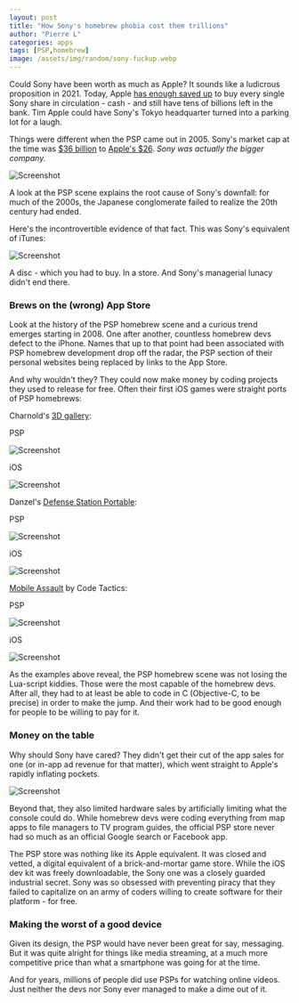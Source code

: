 ```yaml
---
layout: post
title: "How Sony's homebrew phobia cost them trillions"
author: "Pierre L"
categories: apps
tags: [PSP,homebrew]
image: /assets/img/random/sony-fuckup.webp
---
```


Could Sony have been worth as much as Apple? It sounds like a ludicrous proposition in 2021. Today, Apple [has enough saved up](https://www.investors.com/etfs-and-funds/sectors/sp500-every-american-apple-has-more-cash-than-anyone/) to buy every single Sony share in circulation - cash - and still have tens of billions left in the bank. Tim Apple could have Sony's Tokyo headquarter turned into a parking lot for a laugh.

Things were different when the PSP came out in 2005. Sony's market cap at the time was [$36 billion](https://companiesmarketcap.com/sony/marketcap/) to [Apple's $26](https://companiesmarketcap.com/apple/marketcap/). *Sony was actually the bigger company.* 

![Screenshot](https://github.com/PSP-Archive/PSP-Archive.github.io/raw/gh-pages/assets/img/random/economist-snoy.webp)

A look at the PSP scene explains the root cause of Sony's downfall: for much of the 2000s, the Japanese conglomerate failed to realize the 20th century had ended. 

Here's the incontrovertible evidence of that fact. This was Sony's equivalent of iTunes:

![Screenshot](https://github.com/PSP-Archive/PSP-Archive.github.io/raw/gh-pages/assets/img/random/psp-mediamanagerpro.webp)

A disc - which you had to buy. In a store. And Sony's managerial lunacy didn't end there.

### Brews on the (wrong) App Store ###

Look at the history of the PSP homebrew scene and a curious trend emerges starting in 2008. One after another, countless homebrew devs defect to the iPhone. Names that up to that point had been associated with PSP homebrew development drop off the radar, the PSP section of their personal websites being replaced by links to the App Store. 

And why wouldn't they? They could now make money by coding projects they used to release for free. Often their first iOS games were straight ports of PSP homebrews:

Charnold's [3D gallery](https://archive.org/details/de-2-alpha.-7z):

PSP

![Screenshot](https://github.com/PSP-Archive/PSP-Archive.github.io/raw/gh-pages/assets/img/snaps/DE2.webp)

iOS

![Screenshot](https://github.com/PSP-Archive/PSP-Archive.github.io/raw/gh-pages/assets/img/random/charnold.webp)

Danzel's [Defense Station Portable](https://archive.org/details/dsp.7z):

PSP

![Screenshot](https://github.com/PSP-Archive/PSP-Archive.github.io/raw/gh-pages/assets/img/snaps/defense-station-portable.webp)

iOS

![Screenshot](https://github.com/PSP-Archive/PSP-Archive.github.io/raw/gh-pages/assets/img/random/danzel.webp)

 [Mobile Assault](https://archive.org/details/mobileassault.7z_202101) by Code Tactics:

PSP

![Screenshot](https://github.com/PSP-Archive/PSP-Archive.github.io/raw/gh-pages/assets/img/snaps/mobile-assault.webp)

iOS

![Screenshot](https://github.com/PSP-Archive/PSP-Archive.github.io/raw/gh-pages/assets/img/random/mobile-assault-ios.webp)

As the examples above reveal, the PSP homebrew scene was not losing the Lua-script kiddies. Those were the most capable of the homebrew devs. After all, they had to at least be able to code in C (Objective-C, to be precise) in order to make the jump. And their work had to be good enough for people to be willing to pay for it.

### Money on the table ###

Why should Sony have cared? They didn't get their cut of the app sales for one (or in-app ad revenue for that matter), which went straight to Apple's rapidly inflating pockets. 

![Screenshot](https://github.com/PSP-Archive/PSP-Archive.github.io/raw/gh-pages/assets/img/random/app-store-revenue.webp)

Beyond that, they also limited hardware sales by artificially limiting what the console could do. While homebrew devs were coding everything from map apps to file managers to TV program guides, the official PSP store never had so much as an official Google search or Facebook app. 

The PSP store was nothing like its Apple equivalent. It was closed and vetted, a digital equivalent of a brick-and-mortar game store. While the iOS dev kit was freely downloadable, the Sony one was a closely guarded industrial secret. Sony was so obsessed with preventing piracy that they failed to capitalize on an army of coders willing to create software for their platform - for free. 

### Making the worst of a good device ###

Given its design, the PSP would have never been great for say, messaging. But it was quite alright for things like media streaming, at a much more competitive price than what a smartphone was going for at the time. 

And for years, millions of people did use PSPs for watching online videos. Just neither the devs nor Sony ever managed to make a dime out of it. 
